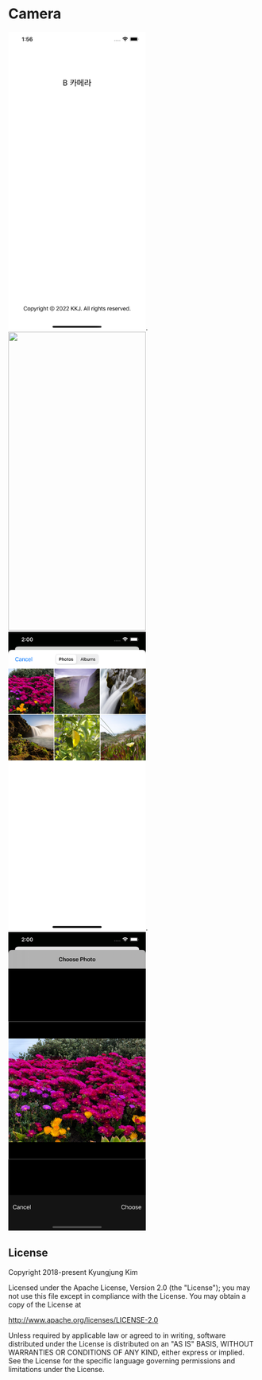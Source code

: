 # Camera


<img src="screenshot_1.png" width="277" height="600">. <img src="screenshot_2.png" width="277" height="600">
<img src="screenshot_3.png" width="277" height="600">. <img src="screenshot_4.png" width="277" height="600">


License
-------

Copyright 2018-present Kyungjung Kim

Licensed under the Apache License, Version 2.0 (the "License");
you may not use this file except in compliance with the License.
You may obtain a copy of the License at

http://www.apache.org/licenses/LICENSE-2.0

Unless required by applicable law or agreed to in writing, software
distributed under the License is distributed on an "AS IS" BASIS,
WITHOUT WARRANTIES OR CONDITIONS OF ANY KIND, either express or implied.
See the License for the specific language governing permissions and
limitations under the License.
